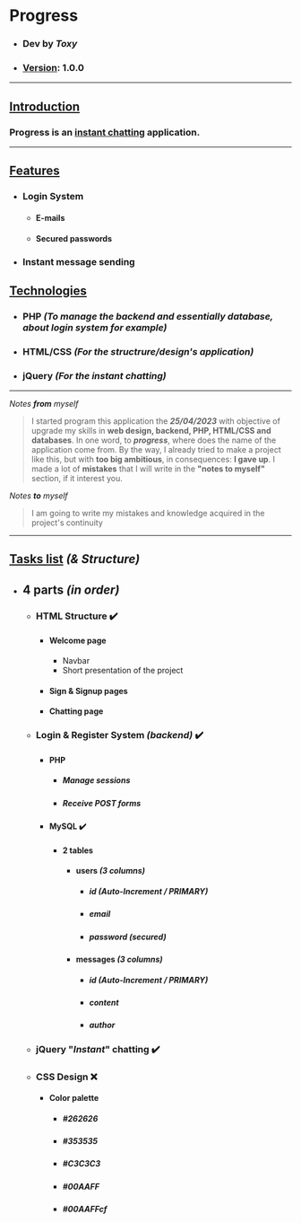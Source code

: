 # Progress

- ### Dev by *Toxy*
- ### <u>Version</u>: 1.0.0

---

## <u>Introduction</u>

### Progress is an <u>instant chatting</u> application.

---

## <u>Features</u>

- ### Login System
  - #### E-mails
  - #### Secured passwords
- ### Instant message sending

## <u>Technologies</u>

- ### PHP *(To manage the backend and essentially database, about login system for example)*
- ### HTML/CSS *(For the structrure/design's application)*
- ### jQuery *(For the instant chatting)*

---

*Notes **from** myself*

> I started program this application the ***25/04/2023*** with objective of upgrade my skills in **web design, backend, PHP, HTML/CSS and databases**. In one word, to ***progress***, where does the name of the application come from. By the way, I already tried to make a project like this, but with **too big ambitious**, in consequences: **I gave up**. I made a lot of **mistakes** that I will write in the **"notes to myself"** section, if it interest you.

*Notes **to** myself*

> I am going to write my mistakes and knowledge acquired in the project's continuity

---

## <u>Tasks list</u> *(& Structure)*

- ## 4 parts *(in order)*
  


  - ### HTML Structure ✔️
    - #### Welcome page
      - Navbar
      - Short presentation of the project
    - #### Sign & Signup pages
    - #### Chatting page
  

  - ### Login & Register System *(backend)* ✔️
    - #### PHP
      - ##### Manage sessions
      - ##### Receive POST forms
  
    - #### MySQL ✔️
      - #### 2 tables
        - #### users *(3 columns)*
          - ##### id *(Auto-Increment / PRIMARY)*
          - ##### email
          - ##### password *(secured)*
        - #### messages *(3 columns)*
          - ##### id *(Auto-Increment / PRIMARY)*
          - ##### content
          - ##### author
  

  - ### jQuery "*Instant*" chatting ✔️


  - ### CSS Design ❌
     - #### Color palette
        - ##### #262626
        - ##### #353535
        - ##### #C3C3C3
        - ##### #00AAFF
        - ##### #00AAFFcf